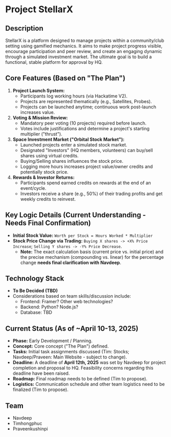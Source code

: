 # Project StellarX

## Description

StellarX is a platform designed to manage projects within a community/club setting using gamified mechanics. It aims to make project progress visible, encourage participation and peer review, and create an engaging dynamic through a simulated investment market. The ultimate goal is to build a functional, stable platform for approval by HQ.

## Core Features (Based on "The Plan")

1.  **Project Launch System:**
    * Participants log working hours (via Hackatime V2).
    * Projects are represented thematically (e.g., Satellites, Probes).
    * Projects can be launched anytime; continuous work post-launch increases value.
2.  **Voting & Mission Review:**
    * Mandatory peer voting (10 projects) required before launch.
    * Votes include justifications and determine a project's starting multiplier ("thrust").
3.  **Space Investment Market ("Orbital Stock Market"):**
    * Launched projects enter a simulated stock market.
    * Designated "Investors" (HQ members, volunteers) can buy/sell shares using virtual credits.
    * Buying/Selling shares influences the stock price.
    * Logging more hours increases project value/owner credits and potentially stock price.
4.  **Rewards & Investor Returns:**
    * Participants spend earned credits on rewards at the end of an event/cycle.
    * Investors receive a share (e.g., 50%) of their trading profits and get weekly credits to reinvest.

## Key Logic Details (Current Understanding - Needs Final Confirmation)

* **Initial Stock Value:** `Worth per Stock = Hours Worked * Multiplier`
* **Stock Price Change via Trading:** `Buying X shares -> +X% Price Increase`; `Selling Y shares -> -Y% Price Decrease`.
    * **Note:** The exact calculation basis (current price vs. initial price) and the precise mechanism (compounding vs. linear) for the percentage change **needs final clarification with Navdeep**.

## Technology Stack

* **To Be Decided (TBD)**
* Considerations based on team skills/discussion include:
    * Frontend: Framer? Other web technologies?
    * Backend: Python? Node.js?
    * Database: TBD

## Current Status (As of ~April 10-13, 2025)

* **Phase:** Early Development / Planning.
* **Concept:** Core concept ("The Plan") defined.
* **Tasks:** Initial task assignments discussed (Tim: Stocks; Navdeep/Praveen: Main Website - subject to change).
* **Deadline:** A deadline of **April 12th, 2025** was set by Navdeep for project completion and proposal to HQ. Feasibility concerns regarding this deadline have been raised.
* **Roadmap:** Final roadmap needs to be defined (Tim to propose).
* **Logistics:** Communication schedule and other team logistics need to be finalized (Tim to propose).

## Team

* Navdeep
* Timhongphuc
* Praveenkushinpi
